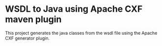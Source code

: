 <h1>WSDL to Java using Apache CXF maven plugin</h1>

This project generates the java classes from the wsdl file using the Apache CXF generator plugin.